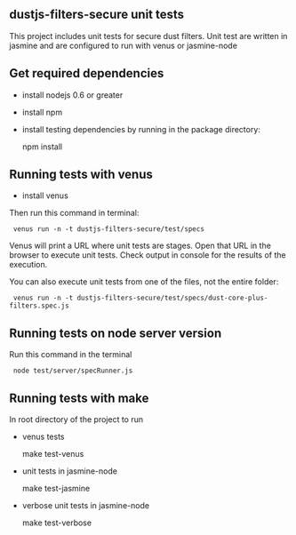 dustjs-filters-secure unit tests
------------------------
This project includes unit tests for secure dust filters. Unit test are written in jasmine and are configured to run with venus or jasmine-node

Get required dependencies
------------------------------------

* install nodejs 0.6 or greater 
* install npm
* install testing dependencies by running in the package directory:


     npm install


Running tests with venus 
------------------------------------

* install venus

Then run this command in terminal:

     venus run -n -t dustjs-filters-secure/test/specs

Venus will print a URL where unit tests are stages. Open that URL in the browser to execute unit tests. Check output in console for the results of the execution.

You can also execute unit tests from one of the files, not the entire folder:

     venus run -n -t dustjs-filters-secure/test/specs/dust-core-plus-filters.spec.js


Running tests on node server version
------------------------------------

Run this command in the terminal

     node test/server/specRunner.js


Running tests with make
-----------------------

In root directory of the project to run 

* venus tests

     make test-venus

* unit tests in jasmine-node

     make test-jasmine

* verbose unit tests in jasmine-node

     make test-verbose

